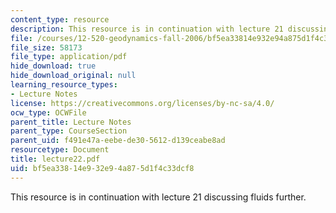 ```yaml
---
content_type: resource
description: This resource is in continuation with lecture 21 discussing fluids further.
file: /courses/12-520-geodynamics-fall-2006/bf5ea33814e932e94a875d1f4c33dcf8_lecture22.pdf
file_size: 58173
file_type: application/pdf
hide_download: true
hide_download_original: null
learning_resource_types:
- Lecture Notes
license: https://creativecommons.org/licenses/by-nc-sa/4.0/
ocw_type: OCWFile
parent_title: Lecture Notes
parent_type: CourseSection
parent_uid: f491e47a-eebe-de30-5612-d139ceabe8ad
resourcetype: Document
title: lecture22.pdf
uid: bf5ea338-14e9-32e9-4a87-5d1f4c33dcf8
---
```

This resource is in continuation with lecture 21 discussing fluids further.